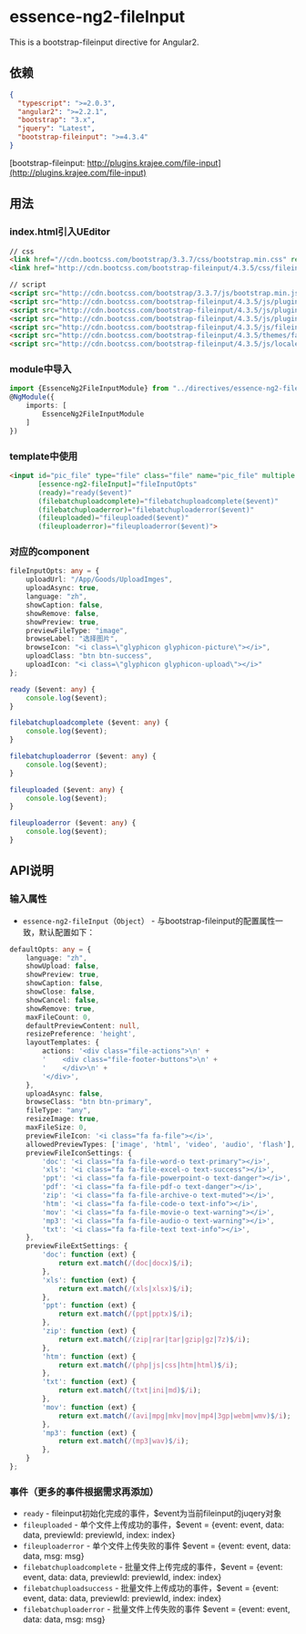 # essence-ng2-fileInput

This is a bootstrap-fileinput directive for Angular2.

## 依赖
```json
{
  "typescript": ">=2.0.3",
  "angular2": ">=2.2.1",
  "bootstrap": "3.x",
  "jquery": "Latest",
  "bootstrap-fileinput": ">=4.3.4"
}
```

[bootstrap-fileinput: http://plugins.krajee.com/file-input](http://plugins.krajee.com/file-input)

## 用法

### index.html引入UEditor
```html
// css
<link href="//cdn.bootcss.com/bootstrap/3.3.7/css/bootstrap.min.css" rel="stylesheet">
<link href="http://cdn.bootcss.com/bootstrap-fileinput/4.3.5/css/fileinput.min.css" rel="stylesheet">

// script
<script src="http://cdn.bootcss.com/bootstrap/3.3.7/js/bootstrap.min.js"></script>
<script src="http://cdn.bootcss.com/bootstrap-fileinput/4.3.5/js/plugins/canvas-to-blob.min.js"></script>
<script src="http://cdn.bootcss.com/bootstrap-fileinput/4.3.5/js/plugins/sortable.min.js"></script>
<script src="http://cdn.bootcss.com/bootstrap-fileinput/4.3.5/js/plugins/purify.min.js"></script>
<script src="http://cdn.bootcss.com/bootstrap-fileinput/4.3.5/js/fileinput.min.js"></script>
<script src="http://cdn.bootcss.com/bootstrap-fileinput/4.3.5/themes/fa/theme.js"></script>
<script src="http://cdn.bootcss.com/bootstrap-fileinput/4.3.5/js/locales/zh.js"></script>
```

### module中导入
```typescript
import {EssenceNg2FileInputModule} from "../directives/essence-ng2-fileInput";
@NgModule({
    imports: [
        EssenceNg2FileInputModule
    ]
})
```

### template中使用
```html
<input id="pic_file" type="file" class="file" name="pic_file" multiple
       [essence-ng2-fileInput]="fileInputOpts"
       (ready)="ready($event)"
       (filebatchuploadcomplete)="filebatchuploadcomplete($event)"
       (filebatchuploaderror)="filebatchuploaderror($event)"
       (fileuploaded)="fileuploaded($event)"
       (fileuploaderror)="fileuploaderror($event)">
```

### 对应的component
```typescript
fileInputOpts: any = {
    uploadUrl: "/App/Goods/UploadImges",
    uploadAsync: true,
    language: "zh",
    showCaption: false,
    showRemove: false,
    showPreview: true,
    previewFileType: "image",
    browseLabel: "选择图片",
    browseIcon: "<i class=\"glyphicon glyphicon-picture\"></i>",
    uploadClass: "btn btn-success",
    uploadIcon: "<i class=\"glyphicon glyphicon-upload\"></i>"
};

ready ($event: any) {
    console.log($event);
}

filebatchuploadcomplete ($event: any) {
    console.log($event);
}

filebatchuploaderror ($event: any) {
    console.log($event);
}

fileuploaded ($event: any) {
    console.log($event);
}

fileuploaderror ($event: any) {
    console.log($event);
}
```

## API说明

### 输入属性

- `essence-ng2-fileInput`（`Object`） - 与bootstrap-fileinput的配置属性一致，默认配置如下：
```typescript
defaultOpts: any = {
    language: "zh",
    showUpload: false,
    showPreview: true,
    showCaption: false,
    showClose: false,
    showCancel: false,
    showRemove: true,
    maxFileCount: 0,
    defaultPreviewContent: null,
    resizePreference: 'height',
    layoutTemplates: {
        actions: '<div class="file-actions">\n' +
        '    <div class="file-footer-buttons">\n' +
        '    </div>\n' +
        '</div>',
    },
    uploadAsync: false,
    browseClass: "btn btn-primary",
    fileType: "any",
    resizeImage: true,
    maxFileSize: 0,
    previewFileIcon: '<i class="fa fa-file"></i>',
    allowedPreviewTypes: ['image', 'html', 'video', 'audio', 'flash'],
    previewFileIconSettings: {
        'doc': '<i class="fa fa-file-word-o text-primary"></i>',
        'xls': '<i class="fa fa-file-excel-o text-success"></i>',
        'ppt': '<i class="fa fa-file-powerpoint-o text-danger"></i>',
        'pdf': '<i class="fa fa-file-pdf-o text-danger"></i>',
        'zip': '<i class="fa fa-file-archive-o text-muted"></i>',
        'htm': '<i class="fa fa-file-code-o text-info"></i>',
        'mov': '<i class="fa fa-file-movie-o text-warning"></i>',
        'mp3': '<i class="fa fa-file-audio-o text-warning"></i>',
        'txt': '<i class="fa fa-file-text text-info"></i>',
    },
    previewFileExtSettings: {
        'doc': function (ext) {
            return ext.match(/(doc|docx)$/i);
        },
        'xls': function (ext) {
            return ext.match(/(xls|xlsx)$/i);
        },
        'ppt': function (ext) {
            return ext.match(/(ppt|pptx)$/i);
        },
        'zip': function (ext) {
            return ext.match(/(zip|rar|tar|gzip|gz|7z)$/i);
        },
        'htm': function (ext) {
            return ext.match(/(php|js|css|htm|html)$/i);
        },
        'txt': function (ext) {
            return ext.match(/(txt|ini|md)$/i);
        },
        'mov': function (ext) {
            return ext.match(/(avi|mpg|mkv|mov|mp4|3gp|webm|wmv)$/i);
        },
        'mp3': function (ext) {
            return ext.match(/(mp3|wav)$/i);
        },
    }
};
```

### 事件（更多的事件根据需求再添加）

- `ready` - fileinput初始化完成的事件，$event为当前fileinput的juqery对象
- `fileuploaded` - 单个文件上传成功的事件，$event = {event: event, data: data, previewId: previewId, index: index}
- `fileuploaderror` - 单个文件上传失败的事件 $event = {event: event, data: data, msg: msg}
- `filebatchuploadcomplete` - 批量文件上传完成的事件，$event = {event: event, data: data, previewId: previewId, index: index}
- `filebatchuploadsuccess` - 批量文件上传成功的事件，$event = {event: event, data: data, previewId: previewId, index: index}
- `filebatchuploaderror` - 批量文件上传失败的事件 $event = {event: event, data: data, msg: msg}